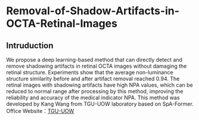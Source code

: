 # Removal-of-Shadow-Artifacts-in-OCTA-Retinal-Images
## Intruduction
We propose a deep learning-based method that can directly detect and remove shadowing artifacts in retinal OCTA images without damaging the retinal structure. Experiments show that the average non-luminance structure similarity before and after artifact removal reached 0.94. The retinal images with shadowing artifacts have high NPA values, which can be reduced to normal range after processing by this method, improving the reliability and accuracy of the medical indicator NPA.   This method was developed by Kang Wang from TGU-UOW laboratory based on SpA-Former.
Office Website：[TGU-UOW](http://tgu-uow.gitee.io/)
